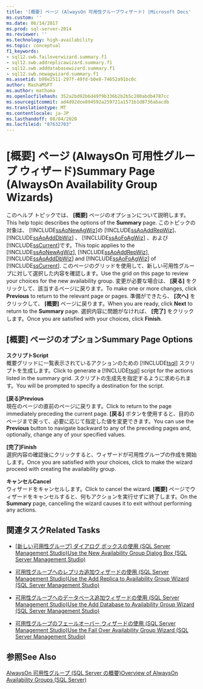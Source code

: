 ```yaml
---
title: '[概要] ページ (AlwaysOn 可用性グループウィザード) |Microsoft Docs'
ms.custom: ''
ms.date: 06/14/2017
ms.prod: sql-server-2014
ms.reviewer: ''
ms.technology: high-availability
ms.topic: conceptual
f1_keywords:
- sql12.swb.failoverwizard.summary.f1
- sql12.swb.addreplicawizard.summary.f1
- sql12.swb.adddatabasewizard.summary.f1
- sql12.swb.newagwizard.summary.f1
ms.assetid: b98e2511-297f-49fd-b0e8-74652a91bc0c
author: MashaMSFT
ms.author: mathoma
ms.openlocfilehash: 352a2bd92b6d49f9b336b2b2b5c280abdb4787cc
ms.sourcegitcommit: ad4d92dce894592a259721a1571b1d8736abacdb
ms.translationtype: MT
ms.contentlocale: ja-JP
ms.lasthandoff: 08/04/2020
ms.locfileid: "87632703"
---
```

# <a name="summary-page-alwayson-availability-group-wizards"></a><span data-ttu-id="c1b69-102">[概要] ページ (AlwaysOn 可用性グループ ウィザード)</span><span class="sxs-lookup"><span data-stu-id="c1b69-102">Summary Page (AlwaysOn Availability Group Wizards)</span></span>
  <span data-ttu-id="c1b69-103">このヘルプ トピックでは、 **[概要]** ページのオプションについて説明します。</span><span class="sxs-lookup"><span data-stu-id="c1b69-103">This help topic describes the options of the **Summary** page.</span></span> <span data-ttu-id="c1b69-104">このトピックの対象は、 [!INCLUDE[ssAoNewAgWiz](../../../includes/ssaonewagwiz-md.md)]の [!INCLUDE[ssAoAddRepWiz](../../../includes/ssaoaddrepwiz-md.md)]、 [!INCLUDE[ssAoAddDbWiz](../../../includes/ssaoadddbwiz-md.md)] 、 [!INCLUDE[ssAoFoAgWiz](../../../includes/ssaofoagwiz-md.md)] 、および [!INCLUDE[ssCurrent](../../../includes/sscurrent-md.md)]です。</span><span class="sxs-lookup"><span data-stu-id="c1b69-104">This topic applies to the [!INCLUDE[ssAoNewAgWiz](../../../includes/ssaonewagwiz-md.md)], [!INCLUDE[ssAoAddRepWiz](../../../includes/ssaoaddrepwiz-md.md)], [!INCLUDE[ssAoAddDbWiz](../../../includes/ssaoadddbwiz-md.md)] and [!INCLUDE[ssAoFoAgWiz](../../../includes/ssaofoagwiz-md.md)] of [!INCLUDE[ssCurrent](../../../includes/sscurrent-md.md)].</span></span> <span data-ttu-id="c1b69-105">このページのグリッドを使用して、新しい可用性グループに対して選択した内容を確認します。</span><span class="sxs-lookup"><span data-stu-id="c1b69-105">Use the grid on this page to review your choices for the new availability group.</span></span> <span data-ttu-id="c1b69-106">変更が必要な場合は、 **[戻る]** をクリックして、該当するページに戻ります。</span><span class="sxs-lookup"><span data-stu-id="c1b69-106">To make one or more changes, click **Previous** to return to the relevant page or pages.</span></span> <span data-ttu-id="c1b69-107">準備ができたら、 **[次へ]** をクリックして、 **[概要]** ページに戻ります。</span><span class="sxs-lookup"><span data-stu-id="c1b69-107">When you are ready, click **Next** to return to the **Summary** page.</span></span> <span data-ttu-id="c1b69-108">選択内容に問題がなければ、 **[完了]** をクリックします。</span><span class="sxs-lookup"><span data-stu-id="c1b69-108">Once you are satisfied with your choices, click **Finish**.</span></span>  
  
##  <a name="summary-page-options"></a><a name="PageOptions"></a> <span data-ttu-id="c1b69-109">[概要] ページのオプション</span><span class="sxs-lookup"><span data-stu-id="c1b69-109">Summary Page Options</span></span>  
 <span data-ttu-id="c1b69-110">**スクリプト**</span><span class="sxs-lookup"><span data-stu-id="c1b69-110">**Script**</span></span>  
 <span data-ttu-id="c1b69-111">概要グリッドに一覧表示されているアクションのための [!INCLUDE[tsql](../../../includes/tsql-md.md)] スクリプトを生成します。</span><span class="sxs-lookup"><span data-stu-id="c1b69-111">Click to generate a [!INCLUDE[tsql](../../../includes/tsql-md.md)] script for the actions listed in the summary grid.</span></span> <span data-ttu-id="c1b69-112">スクリプトの生成先を指定するように求められます。</span><span class="sxs-lookup"><span data-stu-id="c1b69-112">You will be prompted to specify a destination for the script.</span></span>  
  
 <span data-ttu-id="c1b69-113">**[戻る]**</span><span class="sxs-lookup"><span data-stu-id="c1b69-113">**Previous**</span></span>  
 <span data-ttu-id="c1b69-114">現在のページの直前のページに戻ります。</span><span class="sxs-lookup"><span data-stu-id="c1b69-114">Click to return to the page immediately preceding the current page.</span></span> <span data-ttu-id="c1b69-115">**[戻る]** ボタンを使用すると、目的のページまで戻って、必要に応じて指定した値を変更できます。</span><span class="sxs-lookup"><span data-stu-id="c1b69-115">You can use the **Previous** button to navigate backward to any of the preceding pages and, optionally, change any of your specified values.</span></span>  
  
 <span data-ttu-id="c1b69-116">**[完了]**</span><span class="sxs-lookup"><span data-stu-id="c1b69-116">**Finish**</span></span>  
 <span data-ttu-id="c1b69-117">選択内容の確認後にクリックすると、ウィザードが可用性グループの作成を開始します。</span><span class="sxs-lookup"><span data-stu-id="c1b69-117">Once you are satisfied with your choices, click to make the wizard proceed with creating the availability group.</span></span>  
  
 <span data-ttu-id="c1b69-118">**キャンセル**</span><span class="sxs-lookup"><span data-stu-id="c1b69-118">**Cancel**</span></span>  
 <span data-ttu-id="c1b69-119">ウィザードをキャンセルします。</span><span class="sxs-lookup"><span data-stu-id="c1b69-119">Click to cancel the wizard.</span></span> <span data-ttu-id="c1b69-120">**[概要]** ページでウィザードをキャンセルすると、何もアクションを実行せずに終了します。</span><span class="sxs-lookup"><span data-stu-id="c1b69-120">On the **Summary** page, cancelling the wizard causes it to exit without performing any actions.</span></span>  
  

  
##  <a name="related-tasks"></a><a name="RelatedTasks"></a> <span data-ttu-id="c1b69-121">関連タスク</span><span class="sxs-lookup"><span data-stu-id="c1b69-121">Related Tasks</span></span>  
  
-   <span data-ttu-id="c1b69-122">[[新しい可用性グループ] ダイアログ ボックスの使用 &#40;SQL Server Management Studio&#41;](use-the-new-availability-group-dialog-box-sql-server-management-studio.md)</span><span class="sxs-lookup"><span data-stu-id="c1b69-122">[Use the New Availability Group Dialog Box &#40;SQL Server Management Studio&#41;](use-the-new-availability-group-dialog-box-sql-server-management-studio.md)</span></span>  
  
-   [<span data-ttu-id="c1b69-123">可用性グループへのレプリカ追加ウィザードの使用 &#40;SQL Server Management Studio&#41;</span><span class="sxs-lookup"><span data-stu-id="c1b69-123">Use the Add Replica to Availability Group Wizard &#40;SQL Server Management Studio&#41;</span></span>](use-the-add-replica-to-availability-group-wizard-sql-server-management-studio.md)  
  
-   [<span data-ttu-id="c1b69-124">可用性グループへのデータベース追加ウィザードの使用 &#40;SQL Server Management Studio&#41;</span><span class="sxs-lookup"><span data-stu-id="c1b69-124">Use the Add Database to Availability Group Wizard &#40;SQL Server Management Studio&#41;</span></span>](availability-group-add-database-to-group-wizard.md)  
  
-   [<span data-ttu-id="c1b69-125">可用性グループのフェールオーバー ウィザードの使用 &#40;SQL Server Management Studio&#41;</span><span class="sxs-lookup"><span data-stu-id="c1b69-125">Use the Fail Over Availability Group Wizard &#40;SQL Server Management Studio&#41;</span></span>](use-the-fail-over-availability-group-wizard-sql-server-management-studio.md)  
  

  
## <a name="see-also"></a><span data-ttu-id="c1b69-126">参照</span><span class="sxs-lookup"><span data-stu-id="c1b69-126">See Also</span></span>  
 [<span data-ttu-id="c1b69-127">AlwaysOn 可用性グループ &#40;SQL Server の概要&#41;</span><span class="sxs-lookup"><span data-stu-id="c1b69-127">Overview of AlwaysOn Availability Groups &#40;SQL Server&#41;</span></span>](overview-of-always-on-availability-groups-sql-server.md)  
  
  
